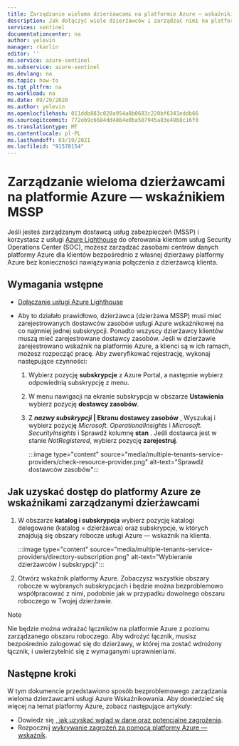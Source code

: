 ```yaml
---
title: Zarządzanie wieloma dzierżawcami na platformie Azure — wskaźnikiem dostawcy usługi zabezpieczeń zarządzanych | Microsoft Docs
description: Jak dołączyć wiele dzierżawców i zarządzać nimi na platformie Azure — jako dostawca zarządzanego usługi zabezpieczeń (MSSP) za pomocą usługi Azure Lighthouse.
services: sentinel
documentationcenter: na
author: yelevin
manager: rkarlin
editor: ''
ms.service: azure-sentinel
ms.subservice: azure-sentinel
ms.devlang: na
ms.topic: how-to
ms.tgt_pltfrm: na
ms.workload: na
ms.date: 09/29/2020
ms.author: yelevin
ms.openlocfilehash: 011ddb883c028a954a8b0683c220bf6341eddb66
ms.sourcegitcommit: 772eb9c6684dd4864e0ba507945a83e48b8c16f0
ms.translationtype: MT
ms.contentlocale: pl-PL
ms.lasthandoff: 03/19/2021
ms.locfileid: "91578154"
---
```

# <a name="manage-multiple-tenants-in-azure-sentinel-as-an-mssp"></a>Zarządzanie wieloma dzierżawcami na platformie Azure — wskaźnikiem MSSP

Jeśli jesteś zarządzanym dostawcą usług zabezpieczeń (MSSP) i korzystasz z usługi [Azure Lighthouse](../lighthouse/overview.md) do oferowania klientom usług Security Operations Center (SOC), możesz zarządzać zasobami centrów danych platformy Azure dla klientów bezpośrednio z własnej dzierżawy platformy Azure bez konieczności nawiązywania połączenia z dzierżawcą klienta. 

## <a name="prerequisites"></a>Wymagania wstępne

- [Dołączanie usługi Azure Lighthouse](../lighthouse/how-to/onboard-customer.md)

- Aby to działało prawidłowo, dzierżawca (dzierżawa MSSP) musi mieć zarejestrowanych dostawców zasobów usługi Azure wskaźnikowej na co najmniej jednej subskrypcji. Ponadto wszyscy dzierżawcy klientów muszą mieć zarejestrowane dostawcy zasobów. Jeśli w dzierżawie zarejestrowano wskaźnik na platformie Azure, a klienci są w ich ramach, możesz rozpocząć pracę. Aby zweryfikować rejestrację, wykonaj następujące czynności:

    1. Wybierz pozycję **subskrypcje** z Azure Portal, a następnie wybierz odpowiednią subskrypcję z menu.

    1. W menu nawigacji na ekranie subskrypcja w obszarze **Ustawienia** wybierz pozycję **dostawcy zasobów**.

    1. Z ***nazwy subskrypcji* | Ekranu dostawcy zasobów** , Wyszukaj i wybierz pozycję *Microsoft. OperationalInsights* i *Microsoft. SecurityInsights* i Sprawdź kolumnę **stan** . Jeśli dostawca jest w stanie *NotRegistered*, wybierz pozycję **zarejestruj**.
    
        :::image type="content" source="media/multiple-tenants-service-providers/check-resource-provider.png" alt-text="Sprawdź dostawców zasobów":::

## <a name="how-to-access-azure-sentinel-in-managed-tenants"></a>Jak uzyskać dostęp do platformy Azure ze wskaźnikami zarządzanymi dzierżawcami

1. W obszarze **katalog i subskrypcja** wybierz pozycję katalogi delegowane (katalog = dzierżawca) oraz subskrypcje, w których znajdują się obszary robocze usługi Azure — wskaźnik na klienta.

    :::image type="content" source="media/multiple-tenants-service-providers/directory-subscription.png" alt-text="Wybieranie dzierżawców i subskrypcji":::

1. Otwórz wskaźnik platformy Azure. Zobaczysz wszystkie obszary robocze w wybranych subskrypcjach i będzie można bezproblemowo współpracować z nimi, podobnie jak w przypadku dowolnego obszaru roboczego w Twojej dzierżawie.

> [!NOTE]
> Nie będzie można wdrażać łączników na platformie Azure z poziomu zarządzanego obszaru roboczego. Aby wdrożyć łącznik, musisz bezpośrednio zalogować się do dzierżawy, w której ma zostać wdrożony łącznik, i uwierzytelnić się z wymaganymi uprawnieniami.

## <a name="next-steps"></a>Następne kroki

W tym dokumencie przedstawiono sposób bezproblemowego zarządzania wieloma dzierżawcami usługi Azure Wskaźnikowania. Aby dowiedzieć się więcej na temat platformy Azure, zobacz następujące artykuły:
- Dowiedz się [, jak uzyskać wgląd w dane oraz potencjalne zagrożenia](quickstart-get-visibility.md).
- Rozpocznij [wykrywanie zagrożeń za pomocą platformy Azure — wskaźnik](tutorial-detect-threats-built-in.md).

